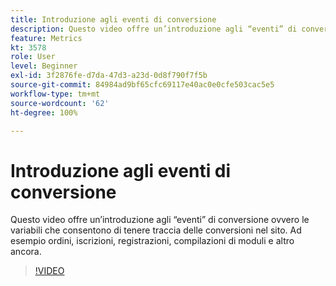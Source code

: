 ```yaml
---
title: Introduzione agli eventi di conversione
description: Questo video offre un’introduzione agli “eventi” di conversione ovvero le variabili che consentono di tenere traccia delle conversioni nel sito. Ad esempio ordini, iscrizioni, registrazioni, compilazioni di moduli e altro ancora.
feature: Metrics
kt: 3578
role: User
level: Beginner
exl-id: 3f2876fe-d7da-47d3-a23d-0d8f790f7f5b
source-git-commit: 84984ad9bf65cfc69117e40ac0e0cfe503cac5e5
workflow-type: tm+mt
source-wordcount: '62'
ht-degree: 100%

---
```


# Introduzione agli eventi di conversione

Questo video offre un’introduzione agli “eventi” di conversione ovvero le variabili che consentono di tenere traccia delle conversioni nel sito. Ad esempio ordini, iscrizioni, registrazioni, compilazioni di moduli e altro ancora.

>[!VIDEO](https://video.tv.adobe.com/v/28764/?quality=12&learn=on)
